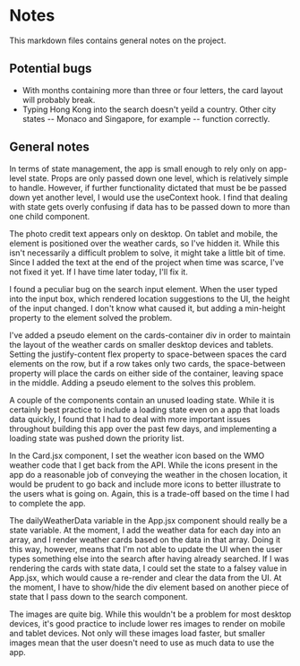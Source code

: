 # Notes 

This markdown files contains general notes on the project.

## Potential bugs

* With months containing more than three or four letters, the card layout will probably break.
* Typing Hong Kong into the search doesn't yeild a country. Other city states -- Monaco and Singapore, for example -- function correctly. 

## General notes

In terms of state management, the app is small enough to rely only on app-level state. Props are only passed down one level, which is relatively simple to handle. However, if further functionality dictated that must be be passed down yet another level, I would use the useContext hook. I find that dealing with state gets overly confusing if data has to be passed down to more than one child component. 

The photo credit text appears only on desktop. On tablet and mobile, the element is positioned over the weather cards, so I've hidden it. While this isn't necessarily a difficult problem to solve, it might take a little bit of time. Since I added the text at the end of the project when time was scarce, I've not fixed it yet. If I have time later today, I'll fix it. 

I found a peculiar bug on the search input element. When the user typed into the input box, which rendered location suggestions to the UI, the height of the input changed. I don't know what caused it, but adding a min-height property to the element solved the problem. 

I've added a pseudo element on the cards-container div in order to maintain the layout of the weather cards on smaller desktop devices and tablets. Setting the justify-content flex property to space-between spaces the card elements on the row, but if a row takes only two cards, the space-between property will place the cards on either side of the container, leaving space in the middle. Adding a pseudo element to the solves this problem. 

A couple of the components contain an unused loading state. While it is certainly best practice to include a loading state even on a app that loads data quickly, I found that I had to deal with more important issues throughout building this app over the past few days, and implementing a loading state was pushed down the priority list.  

In the Card.jsx component, I set the weather icon based on the WMO weather code that I get back from the API. While the icons present in the app do a reasonable job of conveying the weather in the chosen location, it would be prudent to go back and include more icons to better illustrate to the users what is going on. Again, this is a trade-off based on the time I had to complete the app. 

The dailyWeatherData variable in the App.jsx component should really be a state variable. At the moment, I add the weather data for each day into an array, and I render weather cards based on the data in that array. Doing it this way, however, means that I'm not able to update the UI when the user types something else into the search after having already searched. If I was rendering the cards with state data, I could set the state to a falsey value in App.jsx, which would cause a re-render and clear the data from the UI. At the moment, I have to show/hide the div element based on another piece of state that I pass down to the search component.      

The images are quite big. While this wouldn't be a problem for most desktop devices, it's good practice to include lower res images to render on mobile and tablet devices. Not only will these images load faster, but smaller images mean that the user doesn't need to use as much data to use the app. 
